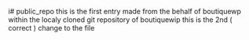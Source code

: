 i# public_repo
this is the first entry made from the behalf of boutiquewp within the localy cloned git repository of boutiquewip
this is the 2nd ( correct ) change to the file
